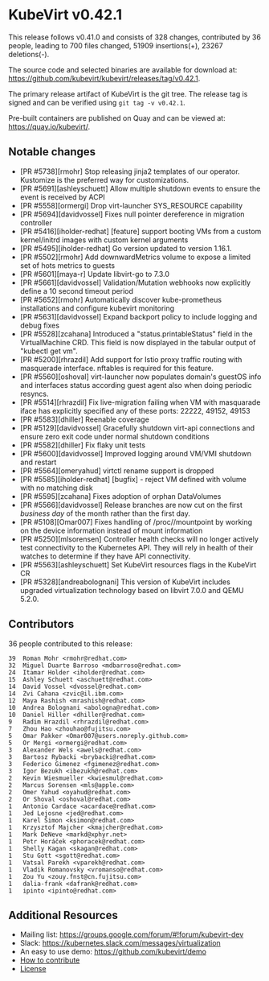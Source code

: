 KubeVirt v0.42.1
================

This release follows v0.41.0 and consists of 328 changes, contributed by 36 people, leading to 700 files changed, 51909 insertions(+), 23267 deletions(-).

The source code and selected binaries are available for download at: https://github.com/kubevirt/kubevirt/releases/tag/v0.42.1.

The primary release artifact of KubeVirt is the git tree. The release tag is
signed and can be verified using `git tag -v v0.42.1`.

Pre-built containers are published on Quay and can be viewed at: <https://quay.io/kubevirt/>.

Notable changes
---------------

- [PR #5738][rmohr] Stop releasing jinja2 templates of our operator. Kustomize is the preferred way for customizations.
- [PR #5691][ashleyschuett] Allow multiple shutdown events to ensure the event is received by ACPI
- [PR #5558][ormergi] Drop virt-launcher SYS_RESOURCE capability
- [PR #5694][davidvossel] Fixes null pointer dereference in migration controller
- [PR #5416][iholder-redhat] [feature] support booting VMs from a custom kernel/initrd images with custom kernel arguments
- [PR #5495][iholder-redhat] Go version updated to version 1.16.1.
- [PR #5502][rmohr] Add downwardMetrics volume to expose a limited set of hots metrics to guests
- [PR #5601][maya-r] Update libvirt-go to 7.3.0
- [PR #5661][davidvossel] Validation/Mutation webhooks now explicitly define a 10 second timeout period
- [PR #5652][rmohr] Automatically discover kube-prometheus installations and configure kubevirt monitoring
- [PR #5631][davidvossel] Expand backport policy to include logging and debug fixes
- [PR #5528][zcahana] Introduced a "status.printableStatus" field in the VirtualMachine CRD. This field is now displayed in the tabular output of "kubectl get vm".
- [PR #5200][rhrazdil] Add support for Istio proxy traffic routing with masquerade interface. nftables is required for this feature.
- [PR #5560][oshoval] virt-launcher now populates domain's guestOS info and interfaces status according guest agent also when doing periodic resyncs.
- [PR #5514][rhrazdil] Fix live-migration failing when VM with masquarade iface has explicitly specified any of these ports: 22222, 49152, 49153
- [PR #5583][dhiller] Reenable coverage
- [PR #5129][davidvossel] Gracefully shutdown virt-api connections and ensure zero exit code under normal shutdown conditions
- [PR #5582][dhiller] Fix flaky unit tests
- [PR #5600][davidvossel] Improved logging around VM/VMI shutdown and restart
- [PR #5564][omeryahud] virtctl rename support is dropped
- [PR #5585][iholder-redhat] [bugfix] - reject VM defined with volume with no matching disk
- [PR #5595][zcahana] Fixes adoption of orphan DataVolumes
- [PR #5566][davidvossel] Release branches are now cut on the first _business day_ of the month rather than the first day.
- [PR #5108][Omar007] Fixes handling of /proc/<pid>/mountpoint by working on the device information instead of mount information
- [PR #5250][mlsorensen] Controller health checks will no longer actively test connectivity to the Kubernetes API. They will rely in health of their watches to determine if they have API connectivity.
- [PR #5563][ashleyschuett] Set KubeVirt resources flags in the KubeVirt CR
- [PR #5328][andreabolognani] This version of KubeVirt includes upgraded virtualization technology based on libvirt 7.0.0 and QEMU 5.2.0.

Contributors
------------
36 people contributed to this release:

```
39	Roman Mohr <rmohr@redhat.com>
32	Miguel Duarte Barroso <mdbarroso@redhat.com>
24	Itamar Holder <iholder@redhat.com>
15	Ashley Schuett <aschuett@redhat.com>
14	David Vossel <dvossel@redhat.com>
14	Zvi Cahana <zvic@il.ibm.com>
12	Maya Rashish <mrashish@redhat.com>
10	Andrea Bolognani <abologna@redhat.com>
10	Daniel Hiller <dhiller@redhat.com>
9	Radim Hrazdil <rhrazdil@redhat.com>
7	Zhou Hao <zhouhao@fujitsu.com>
5	Omar Pakker <Omar007@users.noreply.github.com>
5	Or Mergi <ormergi@redhat.com>
3	Alexander Wels <awels@redhat.com>
3	Bartosz Rybacki <brybacki@redhat.com>
3	Federico Gimenez <fgimenez@redhat.com>
3	Igor Bezukh <ibezukh@redhat.com>
2	Kevin Wiesmueller <kwiesmul@redhat.com>
2	Marcus Sorensen <mls@apple.com>
2	Omer Yahud <oyahud@redhat.com>
2	Or Shoval <oshoval@redhat.com>
1	Antonio Cardace <acardace@redhat.com>
1	Jed Lejosne <jed@redhat.com>
1	Karel Šimon <ksimon@redhat.com>
1	Krzysztof Majcher <kmajcher@redhat.com>
1	Mark DeNeve <markd@xphyr.net>
1	Petr Horáček <phoracek@redhat.com>
1	Shelly Kagan <skagan@redhat.com>
1	Stu Gott <sgott@redhat.com>
1	Vatsal Parekh <vparekh@redhat.com>
1	Vladik Romanovsky <vromanso@redhat.com>
1	Zou Yu <zouy.fnst@cn.fujitsu.com>
1	dalia-frank <dafrank@redhat.com>
1	ipinto <ipinto@redhat.com>
```

Additional Resources
--------------------

- Mailing list: <https://groups.google.com/forum/#!forum/kubevirt-dev>
- Slack: <https://kubernetes.slack.com/messages/virtualization>
- An easy to use demo: <https://github.com/kubevirt/demo>
- [How to contribute][contributing]
- [License][license]

[contributing]: https://github.com/kubevirt/kubevirt/blob/master/CONTRIBUTING.md
[license]: https://github.com/kubevirt/kubevirt/blob/master/LICENSE
